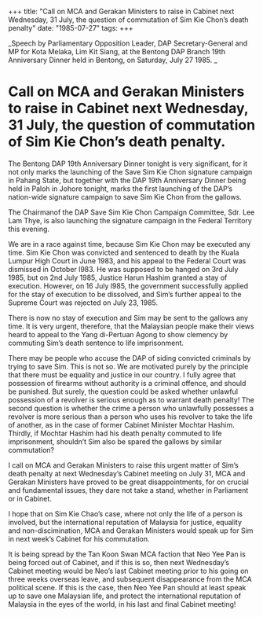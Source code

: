 +++ 
title: "Call on MCA and Gerakan Ministers to raise in Cabinet next Wednesday, 31 July, the question of commutation of Sim Kie Chon’s death penalty"
date: "1985-07-27"
tags:
+++

_Speech by Parliamentary Opposition Leader, DAP Secretary-General and MP for Kota Melaka, Lim Kit Siang, at the Bentong DAP Branch 19th Anniversary Dinner held in Bentong, on Saturday, July 27 1985. _

# Call on MCA and Gerakan Ministers to raise in Cabinet next Wednesday, 31 July, the question of commutation of Sim Kie Chon’s death penalty.

The Bentong DAP 19th Anniversary Dinner tonight is very significant, for it not only marks the launching of the Save Sim Kie Chon signature campaign in Pahang State, but together with the DAP 19th Anniversary Dinner being held in Paloh in Johore tonight, marks the first launching of the DAP’s nation-wide signature campaign to save Sim Kie Chon from the gallows. </u>

The Chairmanof the DAP Save Sim Kie Chon Campaign Committee, Sdr. Lee Lam Thye, is also launching the signature campaign in the Federal Territory this evening.

 We are in a race against time, because Sim Kie Chon may be executed any time. Sim Kie Chon was convicted and sentenced to death by the Kuala Lumpur High Court in June 1983, and his appeal to the Federal Court was dismissed in October l983. He was supposed to be hanged on 3rd July 1985,
but on 2nd July 1985, Justice Harun Hashim granted a stay of execution. However, on 16 July l985, the government successfully applied for the stay of execution to be dissolved, and Sim’s further appeal to the
Supreme Court was rejected on July 23, 1985.

There is now no stay of execution and Sim may be sent to the gallows any time. It is very urgent, therefore, that the Malaysian people make their views heard to appeal to the Yang di-Pertuan Agong 
to show clemency by commuting Sim’s death sentence to life imprisonment.

There may be people who accuse the DAP of siding convicted criminals by trying to save Sim. 
This is not so. We are motivated purely by the principle that there must be equality and justice in 
our country. I fully agree that possession of firearms without authority is a criminal offence, 
and should be punished. But surely, the question could be asked whether unlawful possession of a revolver is serious enough as to warrant death penalty! The second question is whether the crime a person who unlawfully possesses a revolver is more serious than a person who uses his revolver to take the life of another, as in the case of former Cabinet Minister Mochtar Hashim. Thirdly, if Mochtar Hashim had his death penalty commuted to life imprisonment, shouldn’t Sim also be spared the gallows by similar commutation?

I call on MCA and Gerakan Ministers to raise this urgent matter of Sim’s death penalty at next Wednesday’s Cabinet meeting on July 31, MCA and Gerakan Ministers have proved to be great disappointments, for on crucial and fundamental issues, they dare not take a stand, whether
in Parliament or in Cabinet.

I hope that on Sim Kie Chao’s case, where not only the life of a person is involved, but the international reputation of Malaysia for justice, equality and non-discimination, MCA and Gerakan Ministers would
speak up for Sim in next week’s Cabinet for his commutation.

It is being spread by the Tan Koon Swan MCA faction that Neo Yee Pan is being forced out of Cabinet, and if this is so, then next Wednesday’s Cabinet meeting would be Neo’s last Cabinet meeting prior
to his going on three weeks overseas leave, and subsequent disappearance from the MCA political scene. If this is the case, then Neo Yee Pan should at least speak up to save one Malaysian life, and protect the
international reputation of Malaysia in the eyes of the world, in his last and final Cabinet meeting!
 
